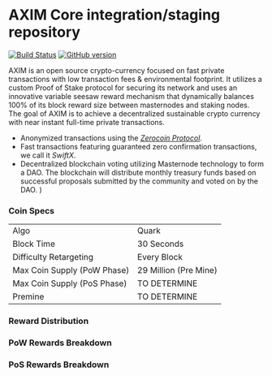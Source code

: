 AXIM Core integration/staging repository
=====================================

[![Build Status](https://travis-ci.org/AXIM-Project/AXIM.svg?branch=master)](https://travis-ci.org/AXIM-Project/AXIM) [![GitHub version](https://badge.fury.io/gh/AXIM-Project%2FAXIM.svg)](https://badge.fury.io/gh/AXIM-Project%2FAXIM)

AXIM is an open source crypto-currency focused on fast private transactions with low transaction fees & environmental footprint.  It utilizes a custom Proof of Stake protocol for securing its network and uses an innovative variable seesaw reward mechanism that dynamically balances 100% of its block reward size between masternodes and staking nodes. The goal of AXIM is to achieve a decentralized sustainable crypto currency with near instant full-time private transactions.
- Anonymized transactions using the [_Zerocoin Protocol_](http://www.axim.org/zaxim).
- Fast transactions featuring guaranteed zero confirmation transactions, we call it _SwiftX_.
- Decentralized blockchain voting utilizing Masternode technology to form a DAO. The blockchain will distribute monthly treasury funds based on successful proposals submitted by the community and voted on by the DAO.
)

### Coin Specs
<table>
<tr><td>Algo</td><td>Quark</td></tr>
<tr><td>Block Time</td><td>30 Seconds</td></tr>
<tr><td>Difficulty Retargeting</td><td>Every Block</td></tr>
<tr><td>Max Coin Supply (PoW Phase)</td><td>29 Million (Pre Mine)</td></tr>
<tr><td>Max Coin Supply (PoS Phase)</td><td>TO DETERMINE</td></tr>
<tr><td>Premine</td><td>TO DETERMINE</td></tr>
</table>

### Reward Distribution


### PoW Rewards Breakdown


### PoS Rewards Breakdown

